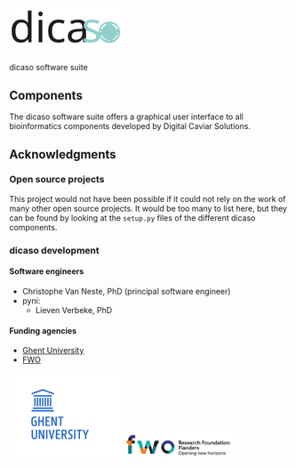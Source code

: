 <img title="dicaso suite logo" src="logos/dicaso-suite.svg" width="200">

dicaso software suite

## Components

The dicaso software suite offers a graphical user interface to all bioinformatics components
developed by Digital Caviar Solutions.

## Acknowledgments

### Open source projects

This project would not have been possible if it could not rely on the work of many
other open source projects. It would be too many to list here, but they can be found
by looking at the `setup.py` files of the different dicaso components.

### dicaso development

#### Software engineers

- Christophe Van Neste, PhD (principal software engineer)
- pyni:
  - Lieven Verbeke, PhD

#### Funding agencies

- [Ghent University](https://www.ugent.be/)
- [FWO](http://www.fwo.be/)

<img title="FWO logo" src="logos/ugent_logo_web.png" width="200">
<img title="FWO logo" src="logos/fwo_logo_web.png" width="200">


